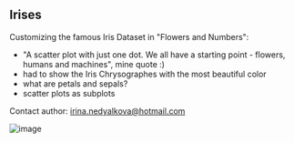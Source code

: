 ## Irises
Customizing the famous Iris Dataset in "Flowers and Numbers":
- "A scatter plot with just one dot. We all have a starting point - flowers, humans and machines", mine quote :)
- had to show the Iris Chrysographes with the most beautiful color
- what are petals and sepals?
- scatter plots as subplots

Contact author: irina.nedyalkova@hotmail.com

![image](https://github.com/user-attachments/assets/94443e2a-24f1-4bb7-a9b8-5464cb22acf7)
